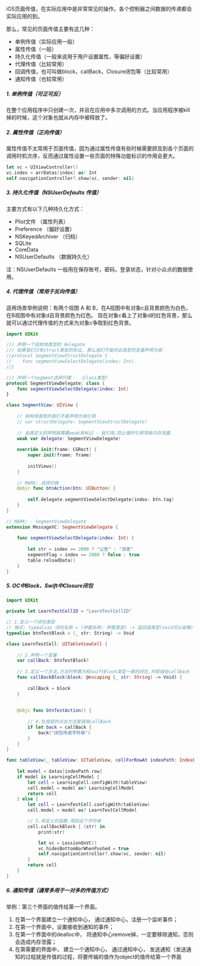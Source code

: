 iOS页面传值，在实际应用中是非常常见的操作。各个控制器之间数据的传递都会实际应用的到。

那么，常见的页面传值主要有这几种：

- 单例传值（实际应用一般）
- 属性传值（一般）
- 持久化传值（一般来说用于用户设置属性，等偏好设置）
- 代理传值（比较常用）
- 回调传值，也可叫做block，callBack，Closure闭包等（比较常用）
- 通知传值（也较常用）

##### 1. 单例传值（可正可反）
在整个应用程序中只创建一次，并且在应用中多次调用的方式。当应用程序被kill掉的时候，这个对象也就从内存中被释放了。

##### 2. 属性传值（正向传值）
属性传值不太常用于页面传值，因为通过属性传值有些时候需要顾及到各个页面的调用时机次序，反而通过属性设置一些页面的特殊功能标识的作用会更大。

```swift
let vc = UIViewController()
vc.index = arrDatas(index) as! Int
self.navigationController?.show(vc, sender: nil)
```

##### 3. 持久化传值（NSUserDefaults 传值）
主要方式有以下几种持久化方式：
- Plist文件 （属性列表）
- Preference （偏好设置）
- NSKeyedArchiver （归档）
- SQLite
- CoreData
- NSUserDefaults （数据持久化）

注：NSUserDefaults 一般用在保存账号，密码，登录状态，针对小众点的数据使用。

##### 4. 代理传值（常用于反向传值）
适用场景举例说明：有两个视图 A 和 B，在A视图中有对象c且背景颜色为白色，在B视图中有对象d且背景颜色为红色。
现在对象c看上了对象d的红色背景，那么就可以通过代理传值的方式来为对象c争取到红色背景。

```swift
import UIKit

/// 声明一个结构体类型的 delegate
/// 如果我们只有struct类型的协议, 那么我们不能将此类型的变量声明为弱
//protocol SegmentViewStructDelegate {
//    func segmentViewSelectDelegate(index: Int)
//}

/// 声明一个segment选择代理 - （class类型）
protocol SegmentViewDelegate: class {
    func segmentViewSelectDelegate(index: Int)
}

class SegmentView: UIView {
    
    // 结构体类型的我们不能声明为弱引用
    // var structDelegate: SegmentViewStructDelegate!
    
    // 由类定义的声明就需要weak来标记 - 弱引用,防止循环引用导致内存泄露
    weak var delegate: SegmentViewDelegate!
    
    override init(frame: CGRect) {
        super.init(frame: frame)
        
        initViews()
    }
    
    // MARK: 选择切换
    @objc func btnAction(btn: UIButton) {
        
        self.delegate.segmentViewSelectDelegate(index: btn.tag)
    }
}
```
```swift 
// MARK: - SegmentViewDelegate
extension MessageVC: SegmentViewDelegate {
    
    func segmentViewSelectDelegate(index: Int) {
       
        let str = index == 2000 ? "公告" : "消息"        
        segmentFlag = index == 2000 ? false : true
        table.reloadData()
    }
}
```
##### 5. OC中Block、Swift中Closure闭包

```swift
import UIKit

private let LearnTestCellID = "LearnTestCellID"

// 1.定义一个闭包类型
// 格式: typealias 闭包名称 = (参数名称: 参数类型) -> 返回值类型(void可以省略)
typealias btnTestBlock = (_ str: String) -> Void

class LearnTestCell: UITableViewCell {
    
    // 2.声明一个变量
    var callBack: btnTestBlock?
    
    // 3.定义一个方法,方法的参数为和swiftBlock类型一致的闭包,并赋值给callBack
    func callBackBlock(block: @escaping (_ str: String) -> Void) {
        
        callBack = block
    }
    
    
    @objc func btnTestAction() {
        
        // 4.在按钮的点击方法里调用callBack
        if let back = callBack {
            back("闭包传递字符串")
        }
    }
}
```
```swift
func tableView(_ tableView: UITableView, cellForRowAt indexPath: IndexPath) -> UITableViewCell {
        
    let model = datas[indexPath.row]
    if model is LearningCellModel {
        let cell = LearningCell.configWith(tableView)
        cell.model = model as? LearningCellModel
        return cell
    } else {
        let cell = LearnTestCell.configWith(tableView)
        cell.model = model as? LearnTestCellModel

        // 5.用定义的函数,得到这个字符串
        cell.callBackBlock { (str) in
            print(str)

            let vc = LessionQnVC()
            vc.hidesBottomBarWhenPushed = true
            self.navigationController?.show(vc, sender: nil)
        }
        return cell
    }
}
```
##### 6. 通知传值（通常多用于一对多的传值方式）
举例：第三个界面的值传给第一个界面。
1. 在第一个界面建立一个通知中心， 通过通知中心，注册一个监听事件；
2. 在第一个界面中，设置接收到通知的事件；
3. 在第一个界面中的dealloc中， 将通知中心remove掉，一定要移除通知，否则会造成内存泄露；
4. 在第需要的界面中， 建立一个通知中心， 通过通知中心， 发送通知（发送通知的过程就是传值的过程，将要传输的值作为object的值传给第一个界面 




